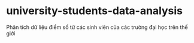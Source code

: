 # university-students-data-analysis
Phân tích dữ liệu điểm số từ các sinh viên của các trường đại học trên thế giới
